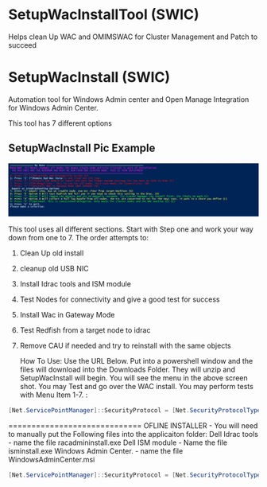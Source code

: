 # SetupWacInstallTool (SWIC)
Helps clean Up WAC and OMIMSWAC for Cluster Management and Patch to succeed

# SetupWacInstall (SWIC)

Automation tool for Windows Admin center and Open Manage Integration for Windows Admin Center.

This tool has 7 different options

## SetupWacInstall Pic Example
![Image](https://raw.githubusercontent.com/Louisjreeves/SetupWacInstall/main/SetupWacInstall.jpg)

 
This tool uses all different sections. Start with Step one and work your way down from one to 7. The order attempts to: 
1. Clean Up old install 
2. cleanup old USB NIC
3. Install Idrac tools and ISM module
4. Test Nodes for connectivity and give a good test for success
5. Install Wac in Gateway Mode
6. Test Redfish from a target node to idrac
7. Remove CAU if needed and try to reinstall with the same objects
  
   

    
   How To Use: 
 Use the URL Below. Put into a powershell window and the files will download into the Downloads Folder. They will unzip and SetupWacInstall will begin. You will 
 see the menu in the above screen shot. You may Test and go over the WAC install. You may perform tests with Menu Item 1-7. :
```Powershell
[Net.ServicePointManager]::SecurityProtocol = [Net.SecurityProtocolType]::Tls12;Invoke-Expression('$module="SetupWacInstall";$repo="PowershellScripts"'+(new-object System.net.webclient).DownloadString('https://raw.githubusercontent.com/Louisjreeves/SetupWacInstall/main/ExpandAndSetupCORP.ps1'));Invoke-SetupWacInstall
```

 =============================
 OFLINE INSTALLER - You will need to manually put the Following files into the applicaiton folder: 
 Dell Idrac tools - name the file racadmininstall.exe
 Dell ISM module - Name the file isminstall.exe
 Windows Admin Center. - name the file WindowsAdminCenter.msi
 
 ```Powershell
[Net.ServicePointManager]::SecurityProtocol = [Net.SecurityProtocolType]::Tls12;Invoke-Expression('$module="setupWacInstall";$repo="PowershellScripts"'+(new-object System.net.webclient).DownloadString('https://raw.githubusercontent.com/Louisjreeves/SetupWacInstall/main/ExpandOfflineWacInstall.ps1'));Invoke-OfflineWacInstall
```
 
